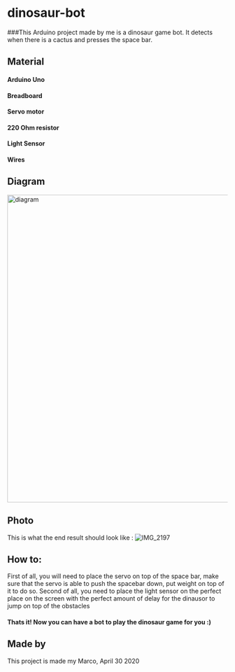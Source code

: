 # dinosaur-bot
###This Arduino project made by me is a dinosaur game bot. It detects when there is a cactus and presses the space bar.
## Material
#### Arduino Uno
#### Breadboard
#### Servo motor
#### 220 Ohm resistor
#### Light Sensor
#### Wires
## Diagram
<img width="703" alt="diagram" src="https://user-images.githubusercontent.com/50530429/80832335-75843d00-8bba-11ea-876d-52b4fd551ec6.png">

## Photo
This is what the end result should look like : 
![IMG_2197](https://user-images.githubusercontent.com/50530429/80833491-9fd6fa00-8bbc-11ea-8e9a-224afb48ae3c.jpeg)

## How to:
First of all, you will need to place the servo on top of the space bar, make sure that the servo is able to push the spacebar down, put weight on top of it to do so.
Second of all, you need to place the light sensor on the perfect place on the screen with the perfect amount of delay for the dinausor to jump on top of the obstacles
#### Thats it! Now you can have a bot to play the dinosaur game for you :)
## Made by
This project is made my Marco, April 30 2020
